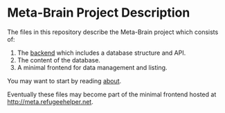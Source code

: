 # Meta-Brain Project Description

The files in this repository describe the Meta-Brain project which consists of:

1. The [backend](backend.md) which includes a database structure and API.
2. The content of the database.
3. A minimal frontend for data management and listing.

You may want to start by reading [about](about.md).

Eventually these files may become part of the minimal frontend hosted at <http://meta.refugeehelper.net>.
